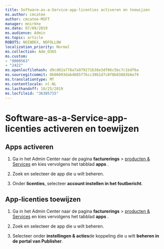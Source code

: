```yaml
---
title: Software-as-a-Service-app-licenties activeren en toewijzen
ms.author: cmcatee
author: cmcatee-MSFT
manager: mnirkhe
ms.date: 07/09/2019
ms.audience: Admin
ms.topic: article
ROBOTS: NOINDEX, NOFOLLOW
localization_priority: Normal
ms.collection: Adm_O365
ms.custom:
- "9000563"
- "2422"
ms.openlocfilehash: d9cd02a778a7a979271b38e3df06c5bc7c1bdf6a
ms.sourcegitcommit: 0b06093dabd685f76cc39b1d7c0f8b03883b6e79
ms.translationtype: MT
ms.contentlocale: nl-NL
ms.lasthandoff: 10/25/2019
ms.locfileid: "36385715"
---
```

# <a name="activate-and-assign-software-as-a-service-app-licenses"></a>Software-as-a-Service-app-licenties activeren en toewijzen 

## <a name="to-activate-apps"></a>Apps activeren

1. Ga in het Admin Center naar de pagina **facturerings** > [producten & Services](https://go.microsoft.com/fwlink/p/?linkid=842054) en kies vervolgens het tabblad **apps** .

2. Zoek en selecteer de app die u wilt beheren.

3. Onder **licenties**, selecteer **account instellen in het foutbericht**.  

## <a name="to-assign-app-licenses"></a>App-licenties toewijzen

1. Ga in het Admin Center naar de pagina **facturerings** > [producten & Services](https://go.microsoft.com/fwlink/p/?linkid=842054) en kies vervolgens het tabblad **apps** .

2. Zoek en selecteer de app die u wilt beheren.  

3. Selecteer onder **instellingen & acties**de koppeling die u wilt **beheren in de portal van Publisher**.